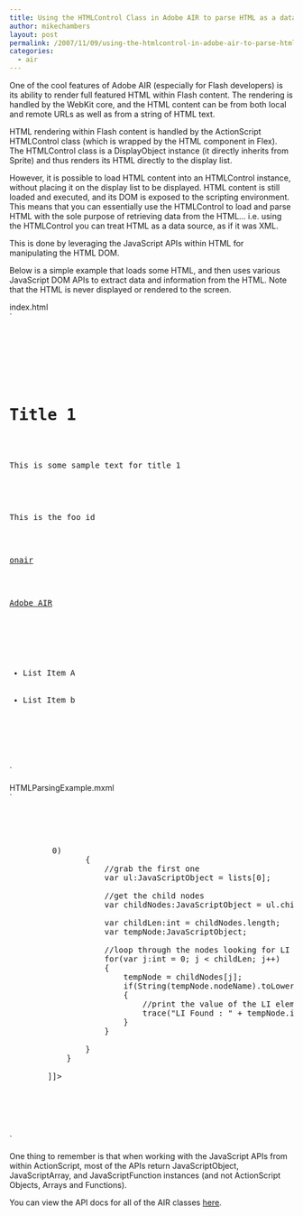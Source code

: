 ```yaml
---
title: Using the HTMLControl Class in Adobe AIR to parse HTML as a data source
author: mikechambers
layout: post
permalink: /2007/11/09/using-the-htmlcontrol-in-adobe-air-to-parse-html-as-a-data-source/
categories:
  - air
---
```



One of the cool features of Adobe AIR (especially for Flash developers) is its ability to render full featured HTML within Flash content. The rendering is handled by the WebKit core, and the HTML content can be from both local and remote URLs as well as from a string of HTML text. 

HTML rendering within Flash content is handled by the ActionScript HTMLControl class (which is wrapped by the HTML component in Flex). The HTMLControl class is a DisplayObject instance (it directly inherits from Sprite) and thus renders its HTML directly to the display list.

However, it is possible to load HTML content into an HTMLControl instance, without placing it on the display list to be displayed. HTML content is still loaded and executed, and its DOM is exposed to the scripting environment. This means that you can essentially use the HTMLControl to load and parse HTML with the sole purpose of retrieving data from the HTML... i.e. using the HTMLControl you can treat HTML as a data source, as if it was XML.  
<!--more-->

  
This is done by leveraging the JavaScript APIs within HTML for manipulating the HTML DOM. 

Below is a simple example that loads some HTML, and then uses various JavaScript DOM APIs to extract data and information from the HTML. Note that the HTML is never displayed or rendered to the screen.

index.html  
`
<pre><html>
<head>
	<title>Example HTML Page</title>
</head>
<body>
	<h1>Title 1</h1>
	<p>This is some sample text for title 1</p>

	<p id="foo">This is the foo id</p>
	<p><a href="http://onair.adobe.com">onair</a></p>
	<p><a href="http://www.adobe.com/go/air">Adobe AIR</a></p>

	<ul>
		<li>List Item A</li>
		<li>List Item b</li>
	</ul>

</body>
</pre>
<p>`

HTMLParsingExample.mxml  
`
<pre><?xml version="1.0" encoding="utf-8"?>
<mx:WindowedApplication xmlns:mx="http://www.adobe.com/2006/mxml" 
	
	layout="absolute">

	<mx:Script>
		<![CDATA[
			private var html:HTMLControl;
			private function onLoadAndParseClick():void
			{
				html = new HTMLControl();
				html.addEventListener(Event.COMPLETE, onHTMLLoadComplete);
				html.load(new URLRequest("app-resource:/index.html"));	
			}
			
			private function onHTMLLoadComplete(e:Event):void
			{
				//get a reference to the top level html document
				var document:JavaScriptObject = html.window.document;
			
				/********** find number of links in html page ************/
			
				//grab all of the links in the document
				var a:JavaScriptObject = document.links;
				
				//get the length
				var len:int = a.length;
				
				trace(len + " links in html page.");
				
				/*********** Find element by ID and get its value ***********/
				var foo:JavaScriptObject = document.getElementById("foo");
				trace(foo.innerText);
			
				/*********** Use the document DOM parsing API to parse out LI items **********/
			
				//get all of the UL items
				var lists:JavaScriptObject = document.getElementsByTagName("ul");
				
				//make sure we found some
				if(lists.length > 0)
				{
					//grab the first one
					var ul:JavaScriptObject = lists[0];
					
					//get the child nodes
					var childNodes:JavaScriptObject = ul.childNodes;
					
					var childLen:int = childNodes.length;
					var tempNode:JavaScriptObject;
					
					//loop through the nodes looking for LI elements
					for(var j:int = 0; j < childLen; j++)
					{
						tempNode = childNodes[j];
						if(String(tempNode.nodeName).toLowerCase() == "li")
						{
							//print the value of the LI element
							trace("LI Found : " + tempNode.innerHTML);
						}
					}						
					
				}	
			}
			
		]]>
	</mx:Script>
	
	<mx:Button label="Load and Parse" right="10" bottom="10" click="onLoadAndParseClick()"/>
	
</mx:WindowedApplication>
</pre>
<p>`

One thing to remember is that when working with the JavaScript APIs from within ActionScript, most of the APIs return JavaScriptObject, JavaScriptArray, and JavaScriptFunction instances (and not ActionScript Objects, Arrays and Functions).

You can view the API docs for all of the AIR classes [here][1].

 [1]: http://livedocs.adobe.com/labs/flex3/langref/index.html